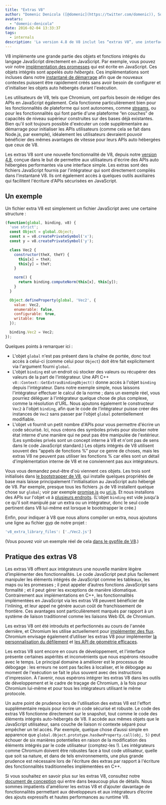 ```yaml
---
title: "Extras V8"
author: "Domenic Denicola ([@domenic](https://twitter.com/domenic)), Sorcier des flux"
avatars:
  - "domenic-denicola"
date: 2016-02-04 13:33:37
tags:
  - internals
description: 'La version 4.8 de V8 inclut les “extras V8”, une interface simple conçue dans le but de permettre aux utilisateurs d'intégrer des APIs performantes et auto hébergées.'
---
```

V8 implémente une grande partie des objets et fonctions intégrés du langage JavaScript directement en JavaScript. Par exemple, vous pouvez voir notre [implémentation des promesses](https://code.google.com/p/chromium/codesearch#chromium/src/v8/src/js/promise.js) qui est écrite en JavaScript. Ces objets intégrés sont appelés _auto hébergés_. Ces implémentations sont incluses dans notre [instantané de démarrage](/blog/custom-startup-snapshots) afin que de nouveaux contextes puissent être rapidement créés sans avoir besoin de configurer et d'initialiser les objets auto hébergés durant l'exécution.

<!--truncate-->
Les utilisateurs de V8, tels que Chromium, ont parfois besoin de rédiger des APIs en JavaScript également. Cela fonctionne particulièrement bien pour les fonctionnalités de plateforme qui sont autonomes, comme [streams](https://streams.spec.whatwg.org/), ou pour les fonctionnalités qui font partie d'une plateforme “en couches” de capacités de niveau supérieur construites sur des bases déjà existantes. Bien qu'il soit toujours possible d'exécuter un code supplémentaire au démarrage pour initialiser les APIs utilisateurs (comme cela se fait dans Node.js, par exemple), idéalement les utilisateurs devraient pouvoir bénéficier des mêmes avantages de vitesse pour leurs APIs auto hébergées que ceux de V8.

Les extras V8 sont une nouvelle fonctionnalité de V8, depuis notre [version 4.8](/blog/v8-release-48), conçue dans le but de permettre aux utilisateurs d'écrire des APIs auto hébergées performantes via une interface simple. Les extras sont des fichiers JavaScript fournis par l'intégrateur qui sont directement compilés dans l'instantané V8. Ils ont également accès à quelques outils auxiliaires qui facilitent l'écriture d'APIs sécurisées en JavaScript.

## Un exemple

Un fichier extra V8 est simplement un fichier JavaScript avec une certaine structure :

```js
(function(global, binding, v8) {
  'use strict';
  const Object = global.Object;
  const x = v8.createPrivateSymbol('x');
  const y = v8.createPrivateSymbol('y');

  class Vec2 {
    constructor(theX, theY) {
      this[x] = theX;
      this[y] = theY;
    }

    norm() {
      return binding.computeNorm(this[x], this[y]);
    }
  }

  Object.defineProperty(global, 'Vec2', {
    value: Vec2,
    enumerable: false,
    configurable: true,
    writable: true
  });

  binding.Vec2 = Vec2;
});
```

Quelques points à remarquer ici :

- L'objet `global` n'est pas présent dans la chaîne de portée, donc tout accès à celui-ci (comme celui pour `Object`) doit être fait explicitement via l'argument fourni `global`.
- L'objet `binding` est un endroit où stocker des valeurs ou récupérer des valeurs de la part de l'intégrateur. Une API C++ `v8::Context::GetExtrasBindingObject()` donne accès à l'objet `binding` depuis l'intégrateur. Dans notre exemple simple, nous laissons l'intégrateur effectuer le calcul de la norme ; dans un exemple réel, vous pourriez déléguer à l'intégrateur quelque chose de plus complexe, comme la résolution d'URL. Nous ajoutons également le constructeur `Vec2` à l'objet `binding`, afin que le code de l'intégrateur puisse créer des instances de `Vec2` sans passer par l'objet `global` potentiellement modifiable.
- L'objet `v8` fournit un petit nombre d'APIs pour vous permettre d'écrire un code sécurisé. Ici, nous créons des symboles privés pour stocker notre état interne d'une manière qui ne peut pas être manipulée de l'extérieur. (Les symboles privés sont un concept interne à V8 et n'ont pas de sens dans le code JavaScript standard.) Les objets intégrés de V8 utilisent souvent des “appels de fonctions %” pour ce genre de choses, mais les extras V8 ne peuvent pas utiliser les fonctions % car elles sont un détail d'implémentation interne de V8 et ne conviennent pas aux intégrateurs.

Vous vous demandez peut-être d'où viennent ces objets. Les trois sont initialisés dans [le bootstrapper de V8](https://code.google.com/p/chromium/codesearch#chromium/src/v8/src/bootstrapper.cc), qui installe quelques propriétés de base mais laisse principalement l'initialisation au JavaScript auto hébergé de V8. Par exemple, presque tous les fichiers .js de V8 installent quelque chose sur `global`; voir par exemple [promise.js](https://code.google.com/p/chromium/codesearch#chromium/src/v8/src/js/promise.js&sq=package:chromium&l=439) ou [uri.js](https://code.google.com/p/chromium/codesearch#chromium/src/v8/src/js/uri.js&sq=package:chromium&l=371). Et nous installons des APIs sur l'objet `v8` à [plusieurs endroits](https://code.google.com/p/chromium/codesearch#search/&q=extrasUtils&sq=package:chromium&type=cs). (L'objet `binding` est vide jusqu'à ce qu'il soit manipulé par un extra ou un intégrateur, donc le seul code pertinent dans V8 lui-même est lorsque le bootstrapper le crée.)

Enfin, pour indiquer à V8 que nous allons compiler un extra, nous ajoutons une ligne au fichier gyp de notre projet :

```js
'v8_extra_library_files': ['./Vec2.js']
```

(Vous pouvez voir un exemple réel de cela [dans le gypfile de V8](https://code.google.com/p/chromium/codesearch#chromium/src/v8/build/standalone.gypi&sq=package:chromium&type=cs&l=170).)

## Pratique des extras V8

Les extras V8 offrent aux intégrateurs une nouvelle manière légère d’implémenter des fonctionnalités. Le code JavaScript peut plus facilement manipuler les éléments intégrés de JavaScript comme les tableaux, les maps ou les promesses ; il peut appeler d’autres fonctions JavaScript sans formalité ; et il peut gérer les exceptions de manière idiomatique. Contrairement aux implémentations en C++, les fonctionnalités implémentées en JavaScript via les extras V8 peuvent bénéficier de l'inlining, et leur appel ne génère aucun coût de franchissement de frontière. Ces avantages sont particulièrement marqués par rapport à un système de liaison traditionnel comme les liaisons Web IDL de Chromium.

Les extras V8 ont été introduits et perfectionnés au cours de l'année dernière, et Chromium les utilise actuellement pour [implémenter des flux](https://code.google.com/p/chromium/codesearch#chromium/src/third_party/WebKit/Source/core/streams/ReadableStream.js). Chromium envisage également d’utiliser les extras V8 pour implémenter [la personnalisation du défilement](https://codereview.chromium.org/1333323003) et [les API de géométrie efficaces](https://groups.google.com/a/chromium.org/d/msg/blink-dev/V_bJNtOg0oM/VKbbYs-aAgAJ).

Les extras V8 sont encore en cours de développement, et l'interface présente certaines aspérités et inconvénients que nous espérons résoudre avec le temps. Le principal domaine à améliorer est le processus de débogage : les erreurs ne sont pas faciles à localiser, et le débogage au moment de l'exécution se fait le plus souvent avec des instructions d'impression. À l'avenir, nous espérons intégrer les extras V8 dans les outils de développement et le cadre de traçage de Chromium, à la fois pour Chromium lui-même et pour tous les intégrateurs utilisant le même protocole.

Un autre point de prudence lors de l'utilisation des extras V8 est l'effort supplémentaire requis pour écrire un code sécurisé et robuste. Le code des extras V8 fonctionne directement sur le snapshot, tout comme le code des éléments intégrés auto-hébergés de V8. Il accède aux mêmes objets que le JavaScript utilisateur, sans couche de liaison ni contexte séparé pour empêcher un tel accès. Par exemple, quelque chose d’aussi simple en apparence que `global.Object.prototype.hasOwnProperty.call(obj, 5)` peut échouer de six manières potentielles en raison de la modification des éléments intégrés par le code utilisateur (comptez-les !). Les intégrateurs comme Chromium doivent être robustes face à tout code utilisateur, quelle que soit sa nature, et dans de tels environnements, une plus grande prudence est nécessaire lors de l'écriture des extras par rapport à l'écriture des fonctionnalités traditionnelles implémentées en C++.

Si vous souhaitez en savoir plus sur les extras V8, consultez notre [document de conception](https://docs.google.com/document/d/1AT5-T0aHGp7Lt29vPWFr2-qG8r3l9CByyvKwEuA8Ec0/edit#heading=h.32abkvzeioyz) qui entre dans beaucoup plus de détails. Nous sommes impatients d'améliorer les extras V8 et d’ajouter davantage de fonctionnalités permettant aux développeurs et aux intégrateurs d’écrire des ajouts expressifs et hautes performances au runtime V8.
